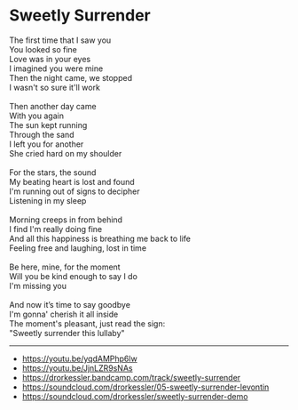 # Sweetly Surrender

The first time that I saw you\
You looked so fine\
Love was in your eyes\
I imagined you were mine\
Then the night came, we stopped\
I wasn't so sure it'll work\
\
Then another day came\
With you again\
The sun kept running\
Through the sand\
I left you for another\
She cried hard on my shoulder\
\
For the stars, the sound\
My beating heart is lost and found\
I'm running out of signs to decipher\
Listening in my sleep\
\
Morning creeps in from behind\
I find I'm really doing fine\
And all this happiness is breathing me back to life\
Feeling free and laughing, lost in time\
\
Be here, mine, for the moment\
Will you be kind enough to say I do\
I'm missing you\
\
And now it’s time to say goodbye\
I'm gonna' cherish it all inside\
The moment's pleasant, just read the sign:\
"Sweetly surrender this lullaby"

---
- https://youtu.be/yqdAMPhp6lw
- https://youtu.be/JjnLZR9sNAs
- https://drorkessler.bandcamp.com/track/sweetly-surrender
- https://soundcloud.com/drorkessler/05-sweetly-surrender-levontin
- https://soundcloud.com/drorkessler/sweetly-surrender-demo
